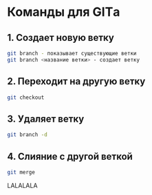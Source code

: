 # Команды для GITа

## 1. Создает новую ветку

```sh
git branch - показывает существующие ветки
git branch <название ветки> - создает ветку
```

## 2. Переходит на другую ветку

```sh
git checkout
```

## 3. Удаляет ветку

```sh
git branch -d 
```

## 4. Слияние с другой веткой

```sh
git merge
```

LALALALA